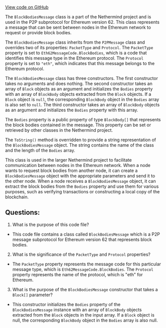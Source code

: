 [View code on GitHub](https://github.com/NethermindEth/nethermind/src/Nethermind/Nethermind.Network/P2P/Subprotocols/Eth/V62/Messages/BlockBodiesMessage.cs)

The `BlockBodiesMessage` class is a part of the Nethermind project and is used in the P2P subprotocol for Ethereum version 62. This class represents a message that can be sent between nodes in the Ethereum network to request or provide block bodies. 

The `BlockBodiesMessage` class inherits from the `P2PMessage` class and overrides two of its properties: `PacketType` and `Protocol`. The `PacketType` property is set to `Eth62MessageCode.BlockBodies`, which is a code that identifies this message type in the Ethereum protocol. The `Protocol` property is set to `"eth"`, which indicates that this message belongs to the Ethereum protocol.

The `BlockBodiesMessage` class has three constructors. The first constructor takes no arguments and does nothing. The second constructor takes an array of `Block` objects as an argument and initializes the `Bodies` property with an array of `BlockBody` objects extracted from the `Block` objects. If a `Block` object is `null`, the corresponding `BlockBody` object in the `Bodies` array is also set to `null`. The third constructor takes an array of `BlockBody` objects as an argument and initializes the `Bodies` property with this array.

The `Bodies` property is a public property of type `BlockBody[]` that represents the block bodies contained in the message. This property can be set or retrieved by other classes in the Nethermind project.

The `ToString()` method is overridden to provide a string representation of the `BlockBodiesMessage` object. The string contains the name of the class and the length of the `Bodies` array.

This class is used in the larger Nethermind project to facilitate communication between nodes in the Ethereum network. When a node wants to request block bodies from another node, it can create a `BlockBodiesMessage` object with the appropriate parameters and send it to the other node. When a node receives a `BlockBodiesMessage` object, it can extract the block bodies from the `Bodies` property and use them for various purposes, such as verifying transactions or constructing a local copy of the blockchain.
## Questions: 
 1. What is the purpose of this code file?
- This code file contains a class called `BlockBodiesMessage` which is a P2P message subprotocol for Ethereum version 62 that represents block bodies.

2. What is the significance of the `PacketType` and `Protocol` properties?
- The `PacketType` property represents the message code for this particular message type, which is `Eth62MessageCode.BlockBodies`. The `Protocol` property represents the name of the protocol, which is "eth" for Ethereum.

3. What is the purpose of the `BlockBodiesMessage` constructor that takes a `Block[]` parameter?
- This constructor initializes the `Bodies` property of the `BlockBodiesMessage` instance with an array of `BlockBody` objects extracted from the `Block` objects in the input array. If a `Block` object is null, the corresponding `BlockBody` object in the `Bodies` array is also null.